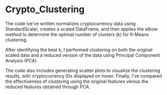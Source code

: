 # Crypto_Clustering
The code ive've written normalizes cryptocurrency data using StandardScaler, creates a scaled DataFrame, and then applies the elbow method to determine the optimal number of clusters (k) for K-Means clustering. 

After identifying the best k, I performed clustering on both the original scaled data and a reduced version of the data using Principal Component Analysis (PCA).

The code also includes generating scatter plots to visualize the clustering results, with cryptocurrency IDs displayed on hover. Finally, I've compared the effectiveness of clustering using the original features versus the reduced features obtained through PCA.






